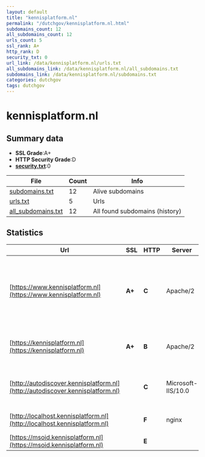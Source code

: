 ```yaml
---
layout: default
title: "kennisplatform.nl"
permalink: "/dutchgov/kennisplatform.nl.html"
subdomains_count: 12
all_subdomains_count: 12
urls_count: 5
ssl_rank: A+
http_rank: D
security_txt: 0
url_link: /data/kennisplatform.nl/urls.txt
all_subdomains_link: /data/kennisplatform.nl/all_subdomains.txt
subdomains_link: /data/kennisplatform.nl/subdomains.txt
categories: dutchgov
tags: dutchgov
---
```



# kennisplatform.nl
## Summary data


 - **SSL Grade**:A+
 - **HTTP Security Grade**:D
 - **[security.txt](https://www.digitaleoverheid.nl/nieuws/standaard-security-txt-nu-verplicht-voor-overheid/)**:0


| File       | Count | Info |
|------------|-------|------|
|[subdomains.txt](/DutchGovScope/data/kennisplatform.nl/subdomains.txt)|12|Alive subdomains|
|[urls.txt](/DutchGovScope/data/kennisplatform.nl/urls.txt)|5|Urls|
|[all_subdomains.txt](/DutchGovScope/data/kennisplatform.nl/all_subdomains.txt)|12|All found subdomains (history)|


## Statistics


| Url | SSL | HTTP | Server | Cookie | HSTS | CORS | CTO | CSP | XFO | XXP | RP |FP| Tech |Title |
|--------|-------|-------|------|------|------|------|------|------|------|------|------|------|------|------|
|[https://www.kennisplatform.nl](https://www.kennisplatform.nl)| **A+**| **C**|Apache/2|:white_check_mark: |:white_check_mark: | :warning:| | | :white_check_mark: | :white_check_mark: | :white_check_mark: | |Apache HTTP Server:2 CodeIgniter Google Tag Manager HSTS PHP Slick jQuery|Voor al uw vrage...|
|[https://kennisplatform.nl](https://kennisplatform.nl)| **A+**| **B**|Apache/2| |:white_check_mark: | :warning:| | | :white_check_mark: | :white_check_mark: | :white_check_mark: | |Apache HTTP Server:2 CodeIgniter HSTS PHP||
|[http://autodiscover.kennisplatform.nl](http://autodiscover.kennisplatform.nl)| | **C**|Microsoft-IIS/10.0| |:white_check_mark: | | | | | | :white_check_mark: | |IIS:10.0 Microsoft ASP.NET Windows Server||
|[http://localhost.kennisplatform.nl](http://localhost.kennisplatform.nl)| | **F**|nginx| | | :warning:| | | | | :white_check_mark: | |Nginx|(404 Not Found)|
|[https://msoid.kennisplatform.nl](https://msoid.kennisplatform.nl)| | **E**|| | | | | | | | :white_check_mark: | ||Object moved|

